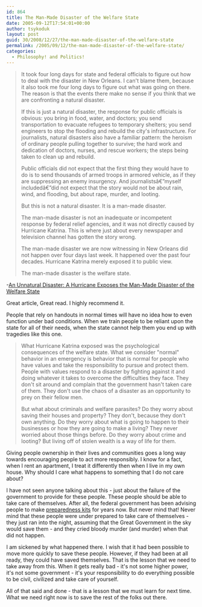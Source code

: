 ```yaml
---
id: 864
title: The Man-Made Disaster of the Welfare State
date: 2005-09-12T17:54:01+00:00
author: tsykoduk
layout: post
guid: 30/2008/12/27/the-man-made-disaster-of-the-welfare-state
permalink: /2005/09/12/the-man-made-disaster-of-the-welfare-state/
categories:
  - Philosophy! and Politics!
---
```

<blockquote>It took four long days for state and federal officials to figure out how to deal with the disaster in New Orleans. I can't blame them, because it also took me four long days to figure out what was going on there. The reason is that the events there make no sense if you think that we are confronting a natural disaster.

If this is just a natural disaster, the response for public officials is obvious: you bring in food, water, and doctors; you send transportation to evacuate refugees to temporary shelters; you send engineers to stop the flooding and rebuild the city's infrastructure. For journalists, natural disasters also have a familiar pattern: the heroism of ordinary people pulling together to survive; the hard work and dedication of doctors, nurses, and rescue workers; the steps being taken to clean up and rebuild.


Public officials did not expect that the first thing they would have to do is to send thousands of armed troops in armored vehicle, as if they are suppressing an enemy insurgency. And journalistsâ€”myself includedâ€”did not expect that the story would not be about rain, wind, and flooding, but about rape, murder, and looting.


But this is not a natural disaster. It is a man-made disaster.


The man-made disaster is not an inadequate or incompetent response by federal relief agencies, and it was not directly caused by Hurricane Katrina. This is where just about every newspaper and television channel has gotten the story wrong.


The man-made disaster we are now witnessing in New Orleans did not happen over four days last week. It happened over the past four decades. Hurricane Katrina merely exposed it to public view.


The man-made disaster is the welfare state. </blockquote>


-<a href="http://tiadaily.com/php-bin/news/showArticle.php?id=1026">An Unnatural Disaster: A Hurricane Exposes the Man-Made Disaster of the Welfare State</a>


Great article, Great read. I highly recommend it.


People that rely on handouts in normal times will have no idea how to even function under bad conditions. When we train people to be reliant upon the state for all of their needs, when the state cannot help them you end up with tragedies like this one.


<blockquote>What Hurricane Katrina exposed was the psychological consequences of the welfare state. What we consider "normal" behavior in an emergency is behavior that is normal for people who have values and take the responsibility to pursue and protect them. People with values respond to a disaster by fighting against it and doing whatever it takes to overcome the difficulties they face. They don't sit around and complain that the government hasn't taken care of them. They don't use the chaos of a disaster as an opportunity to prey on their fellow men.

But what about criminals and welfare parasites? Do they worry about saving their houses and property? They don't, because they don't own anything. Do they worry about what is going to happen to their businesses or how they are going to make a living? They never worried about those things before. Do they worry about crime and looting? But living off of stolen wealth is a way of life for them.</blockquote>


Giving people ownership in their lives and communities goes a long way towards encouraging people to act more responsibly. I know for a fact, when I rent an apartment, I treat it differently then when I live in my own house. Why should I care what happens to something that I do not care about?


I have not seen anyone talking about this - just about the failure of the government to provide for these people. These people should be able to take care of themselves. After all, the federal government has been advising people to make <a href="http://www.ready.gov/index.html"> preparedness kits</a> for years now. But never mind that! Never mind that these people were under prepared to take care of themselves - they just ran into the night, assuming that the Great Government in the sky would save them - and they cried bloody murder (and murder) when that did not happen.


I am sickened by what happened there. I wish that it had been possible to move more quickly to save these people. However, if they had been at all ready, they could have saved themselves. That is the lesson that we need to take away from this. When it gets really bad - it's not some higher power, it's not some government - it's your responsibility to do everything possible to be civil, civilized and take care of yourself.


All of that said and done - that is a lesson that we must learn for next time. What we need right now is to save the rest of the folks out there.